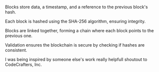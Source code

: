 Blocks store data, a timestamp, and a reference to the previous block's hash.

Each block is hashed using the SHA-256 algorithm, ensuring integrity.

Blocks are linked together, forming a chain where each block points to the previous one.

Validation ensures the blockchain is secure by checking if hashes are consistent.

I was being inspired by someone else's work really helpfull shoutout to CodeCrafters, Inc.
